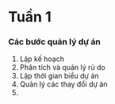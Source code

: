 # Tuần 1
### Các bước quản lý dự án
1. Lập kế hoạch
2. Phân tích và quản lý rủ do
3. Lập thời gian biểu dự án
4. Quản lý các thay đổi dự án
5. 

